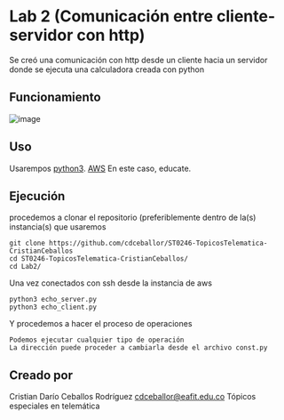 # Lab 2 (Comunicación entre cliente-servidor con http)

Se creó una comunicación con http desde un cliente hacia un servidor donde se ejecuta una calculadora creada con python
## Funcionamiento

![image](https://user-images.githubusercontent.com/35697740/130005142-49c30e3c-e98c-4f37-bf3e-b3b7d6a6ae52.png)

## Uso

Usarempos 
[python3](https://www.python.org/downloads/).
[AWS](https://www.awseducate.com/signin/SiteLogin?ec=302&startURL=%2Fstudent%2Fs%2Fclassrooms) En este caso, educate.
 
## Ejecución
procedemos a clonar el repositorio (preferiblemente dentro de la(s) instancia(s) que usaremos

```
git clone https://github.com/cdceballor/ST0246-TopicosTelematica-CristianCeballos
cd ST0246-TopicosTelematica-CristianCeballos/
cd Lab2/
```

Una vez conectados con ssh desde la instancia de aws

```
python3 echo_server.py
python3 echo_client.py
```

Y procedemos a hacer el proceso de operaciones


```
Podemos ejecutar cualquier tipo de operación
La dirección puede proceder a cambiarla desde el archivo const.py
```

## Creado por
Cristian Darío Ceballos Rodríguez
cdceballor@eafit.edu.co
Tópicos especiales en telemática

